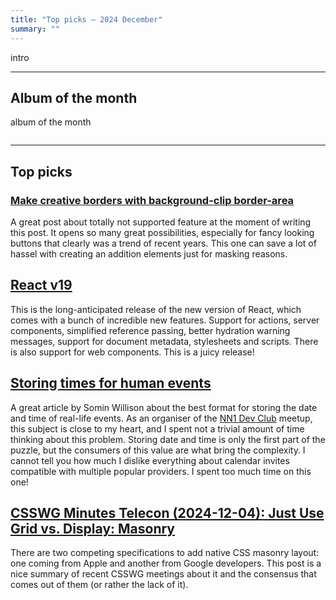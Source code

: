 ```yaml
---
title: "Top picks — 2024 December"
summary: ""
---
```


intro

---

## Album of the month

album of the month

![]()

---

## Top picks

### [Make creative borders with background-clip border-area](https://webkit.org/blog/16214/background-clip-border-area/)

A great post about totally not supported feature at the moment of writing this
post. It opens so many great possibilities, especially for fancy looking buttons
that clearly was a trend of recent years. This one can save a lot of hassel with
creating an addition elements just for masking reasons.

## [React v19](https://react.dev/blog/2024/12/05/react-19)

This is the long-anticipated release of the new version of React, which comes
with a bunch of incredible new features. Support for actions, server components,
simplified reference passing, better hydration warning messages, support for
document metadata, stylesheets and scripts. There is also support for web
components. This is a juicy release!

## [Storing times for human events](https://simonwillison.net/2024/Nov/27/storing-times-for-human-events/)

A great article by Somin Willison about the best format for storing the date and
time of real-life events. As an organiser of the [NN1 Dev Club](https://nn1.dev)
meetup, this subject is close to my heart, and I spent not a trivial amount of
time thinking about this problem. Storing date and time is only the first part
of the puzzle, but the consumers of this value are what bring the complexity. I
cannot tell you how much I dislike everything about calendar invites compatible
with multiple popular providers. I spent too much time on this one!

## [CSSWG Minutes Telecon (2024-12-04): Just Use Grid vs. Display: Masonry](https://css-tricks.com/csswg-minutes-telecon-2024-12-04-just-use-grid-vs-display-masonry/)

There are two competing specifications to add native CSS masonry layout: one
coming from Apple and another from Google developers. This post is a nice
summary of recent CSSWG meetings about it and the consensus that comes out of
them (or rather the lack of it).
